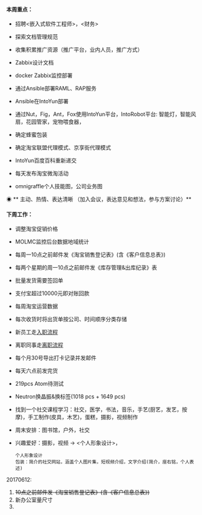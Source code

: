 #### **本周重点：**

* 招聘&lt;嵌入式软件工程师&gt;，&lt;财务&gt;

* 探索文档管理规范

* 收集积累推广资源（推广平台，业内人员，推广方式）

* Zabbix设计文档

* docker Zabbix监控部署

* 通过Ansible部署RAML、RAP服务

* Ansible在IntoYun部署

* 通过Nut，Fig，Ant，Fox使用IntoYun平台，IntoRobot平台: 智能灯，智能风扇，花园管家，宠物喂食器，

* 确定蜂蜜包装

* 确定淘宝联盟代理模式、京享街代理模式

* IntoYun百度百科重新递交

* 每天发布淘宝微淘活动

* omnigraffle个人技能图，公司业务图

◉ ** 主动、热情、表达清晰 （加入会议，表达意见和想法，参与方案讨论）**

#### **下周工作：**

* 调整淘宝促销价格

* MOLMC监控后台数据地域统计

* 每周一10点之前邮件发《淘宝销售登记表》\(含《客户信息总表》\)

* 每两个星期的周一10点之前邮件发《库存管理&出库纪录》表

* 批量发货需要签回单

* 支付宝超过10000元即对账回款

* 每周淘宝运营数据

* 每次收货时将出货单按公司、时间顺序分类存储

* 新员工走[入职流程](/第5章：企业相关/摩仑/新员工入职.md)

* 离职同事走[离职流程](/第5章：企业相关/摩仑/员工离职流程.md)

* 每个月30号导出打卡记录并发邮件

* 每天六点前发完货

* 219pcs Atom待测试

* Neutron换晶振&换标签\(1018 pcs + 1649 pcs\)

* 找到一个社交课程学习：社交，医学，书法，音乐，手艺\(厨艺，发艺，按摩\)，手工制作\(皮具，木艺\)，蛋糕，摄影，视频制作

* 周末安排：图书馆，户外，社交

* 兴趣爱好：摄影，视频 -&gt; &lt;个人形象设计&gt;，

  ```
  个人形象设计
  包装：简介的社交网站，涵盖个人图片集，短视频介绍，文字介绍(简介，座右铭，个人表述)
  ```

20170612:

1. ~~10点之前邮件发《淘宝销售登记表》\(含《客户信息总表》\)~~
2. 新办公室量尺寸
3. 


